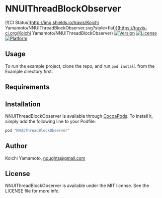 # NNUIThreadBlockObserver

[![CI Status](http://img.shields.io/travis/Koichi Yamamoto/NNUIThreadBlockObserver.svg?style=flat)](https://travis-ci.org/Koichi Yamamoto/NNUIThreadBlockObserver)
[![Version](https://img.shields.io/cocoapods/v/NNUIThreadBlockObserver.svg?style=flat)](http://cocoapods.org/pods/NNUIThreadBlockObserver)
[![License](https://img.shields.io/cocoapods/l/NNUIThreadBlockObserver.svg?style=flat)](http://cocoapods.org/pods/NNUIThreadBlockObserver)
[![Platform](https://img.shields.io/cocoapods/p/NNUIThreadBlockObserver.svg?style=flat)](http://cocoapods.org/pods/NNUIThreadBlockObserver)

## Usage

To run the example project, clone the repo, and run `pod install` from the Example directory first.

## Requirements

## Installation

NNUIThreadBlockObserver is available through [CocoaPods](http://cocoapods.org). To install
it, simply add the following line to your Podfile:

```ruby
pod "NNUIThreadBlockObserver"
```

## Author

Koichi Yamamoto, noughts@gmail.com

## License

NNUIThreadBlockObserver is available under the MIT license. See the LICENSE file for more info.
